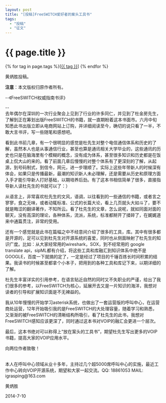 ```yaml
---
layout: post
title: "[投稿]FreeSWITCH爱好者的案头工具书"
tags:
  - "投稿"
  - "征文"
---
```


# {{ page.title }}

<div class="tags">
{% for tag in page.tags %}[<a class="tag" href="/tags.html#{{ tag }}">{{ tag }}</a>] {% endfor %}
</div>

黄炳胜投稿。

**注意**：本文版权归原作者所有。

--《FreeSWITCH权威指南书评》

--
<br />
去年偶尔在深圳的一次行业聚会上见到了行业的许多同仁，并见到了杜金房先生，了解到正在筹划出版FreeSWITCH的书籍，就一直期盼着这本书面市。六月中旬知悉此书出版立即从电商网站上订购，并详细阅读至今，确切的说只看了一半，不敢大言书评，写一些随笔和感想吧。

看到此书前几章，有一个很明显的感觉是杜先生对整个电信通信体系和历史的了解，虽然本人也是从事通信行业，甚至也算是通讯相关大学毕业的，这些通讯的历史也只是在脑海里有个模糊的概念，没有成为体系，甚至很多知识和历史都是在饭桌上侃大山的来的。看了前面几章后慢慢的对整个体系有了更深刻的了解，从起源，到号码制式，到信令，网元，进一步理顺了。实际上这些年带新人的时候深有体会，如果只是传播最新，最潮的知识新人未必理解，还是需要从历史和原理方面入手才能引导新人打好基础，以期培养后劲。有了这本书相信简单了很多，直接指导新人读杜先生的书就可以了：）

从语言上，非常喜欢杜先生的文风，语调，以往看到的一些通信的书籍，或者言之寥寥，食之无味，或者动辄标准、公式的长篇大论，看上几页就头大如斗了，要不就是晦涩的翻译著作，不知所云。看了杜先生的文章，怎么说呢，就如同面对面的聊天，没有高深的理论，各种体系，流派，系统，标准都掰开了揉碎了，在娓娓道来中通篇贯注，非常的受用。

还有一个感觉就是此书在篇幅之中不经意间介绍了很多的工具，库。其中有很多都是开源的，足可以见到杜先生对开源系统的喜爱，同时也从侧面映射了杜先生的知识广度。比如：从大家经常用的wireshark，SOX，到不经常用的 google translate api，sipML都有介绍，将这些工具和库融汇到知识体系中绝不是GOOGLE，百度一下就搞的定了，一定是经过了项目的千锤百炼长时间积累的结果。我读书的时候甚至都拿个小本子，把用到的各种工具和库记下来，以期详细的了解。

杜先生丰富详实的引用参考，在语言贴近自然的同时又不失职业的严谨，给出了我们很多的参考，以FreeSWITCH为核心，延展开去又是一片知识的海洋，我想对读者的引导和扩展知识面是不无裨益的。

我从10年慢慢的开始学习asterisk系统，也做出了一套运营版的呼叫中心，在运营商处运营，12年开始吸引我的是FreeSWITCH的大处理容量，随着学习和熟悉，又渐渐的被FreeSWITCH的清晰结构所吸引，看了杜先生的此书，我想对FreeSWITCH感知应该更深了，同时通过这本书对VOIP的融汇会更进一个层次。

最后，这本书绝对可以称得上“放在案头的工具书”，期望杜先生写出更多的VOIP书籍，提高大家的VOIP应用水平。

向两位作者致敬！

<br />
本人在呼叫中心领域从业十多年，主持过几个超5000席呼叫中心的实施，最近工作中心转向VOIP开源系统，期望和大家一起交流。QQ: 18861053 MAIL: igrasping@163.com
 

黄炳胜

2014-7-10
